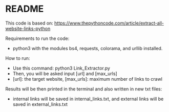 # README

This code is based on: https://www.thepythoncode.com/article/extract-all-website-links-python

Requirements to run the code: 
- python3 with the modules bs4, requests, colorama, and urllib installed.

How to run:
- Use this command: python3 Link_Extractor.py
- Then, you will be asked input [url] and [max_urls]
- [url]: the target website, [max_urls]: maximum number of links to crawl

Results will be then printed in the terminal and also written in new txt files:
- internal links will be saved in internal_links.txt, and external links will be saved in external_links.txt



